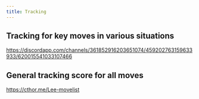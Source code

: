 ```yaml
---
title: Tracking
---
```


## Tracking for key moves in various situations
<https://discordapp.com/channels/361852916203651074/459202763159633933/620015541033107466>

## General tracking score for all moves
<https://cthor.me/Lee-movelist>
